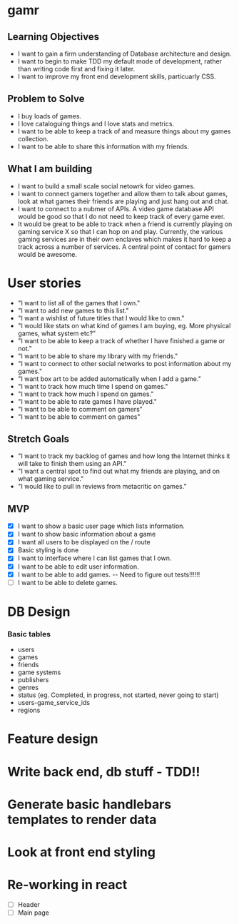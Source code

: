# gamr
## Learning Objectives
* I want to gain a firm understanding of Database architecture and design.
* I want to begin to make TDD my default mode of development, rather than writing code first and fixing it later.
* I want to improve my front end development skills, particuarly CSS.

## Problem to Solve
* I buy loads of games.
* I love cataloguing things and I love stats and metrics.
* I want to be able to keep a track of and measure things about my games collection.    
* I want to be able to share this information with my friends.

## What I am building
* I want to build a small scale social netowrk for video games.
* I want to connect gamers together and allow them to talk about games, look at what games their friends are playing and just hang out and chat.
* I want to connect to a nubmer of APIs. A video game database API would be good so that I do not need to keep track of every game ever.
* It would be great to be able to track when a friend is currently playing on gaming service X so that I can hop on and play. Currently, the various gaming services are in their own enclaves which makes it hard to keep a track across a number of services. A central point of contact for gamers would be awesome.



# User stories

- "I want to list all of the games that I own."
- "I want to add new games to this list."
- "I want a wishlist of future titles that I would like to own."
- "I would like stats on what kind of games I am buying, eg. More physical games, what system etc?"
- "I want to be able to keep a track of whether I have finished a game or not."
- "I want to be able to share my library with my friends."
- "I want to connect to other social networks to post information about my games."
- "I want box art to be added automatically when I add a game."
- "I want to track how much time I spend on games."
- "I want to track how much I spend on games."
- "I want to be able to rate games I have played."
- "I want to be able to comment on gamers"
- "I want to be able to comment on games"

## Stretch Goals
- "I want to track my backlog of games and how long the Internet thinks it will take to finish them using an API."
- "I want a central spot to find out what my friends are playing, and on what gaming service."
- "I would like to pull in reviews from metacritic on games."

## MVP
- [x] I want to show a basic user page which lists information.
- [x] I want to show basic information about a game
- [x] I want all users to be displayed on the / route
- [x] Basic styling is done
- [x] I want to interface where I can list games that I own.
- [x] I want to be able to edit user information.
- [x] I want to be able to add games. -- Need to figure out tests!!!!!!
- [ ] I want to be able to delete games.

# DB Design
### Basic tables
- users
- games
- friends
- game systems
- publishers
- genres
- status (eg. Completed, in progress, not started, never going to start)
- users-game_service_ids
- regions


# Feature design

# Write back end, db stuff - TDD!!

# Generate basic handlebars templates to render data

# Look at front end styling

# Re-working in react
- [ ] Header
- [ ] Main page
